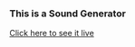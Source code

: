 ### This is a Sound Generator

[Click here to see it live](https://github.com/IllesToth84/sound-generator.git)
